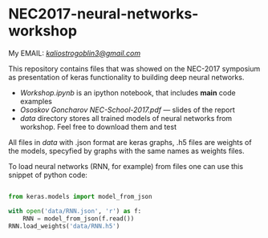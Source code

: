 # NEC2017-neural-networks-workshop

My EMAIL: *kaliostrogoblin3@gmail.com*

This repository contains files that was showed on the NEC-2017 symposium as presentation of keras functionality to building deep neural networks.

- *Workshop.ipynb* is an ipython notebook, that includes **main** code examples
- *Ososkov Goncharov NEC-School-2017.pdf* &mdash; slides of the report 
- *data* directory stores all trained models of neural networks from workshop. Feel free to download them and test

All files in *data* with .json format are keras graphs, .h5 files are weights of the models, specyfied by graphs with the same names as weights files.

To load neural networks (RNN, for example) from files one can use this snippet of python code:
```python

from keras.models import model_from_json

with open('data/RNN.json', 'r') as f:
    RNN = model_from_json(f.read())
RNN.load_weights('data/RNN.h5')
```  